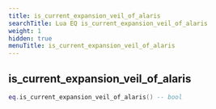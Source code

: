```yaml
---
title: is_current_expansion_veil_of_alaris
searchTitle: Lua EQ is_current_expansion_veil_of_alaris
weight: 1
hidden: true
menuTitle: is_current_expansion_veil_of_alaris
---
```

## is_current_expansion_veil_of_alaris
```lua
eq.is_current_expansion_veil_of_alaris() -- bool
```